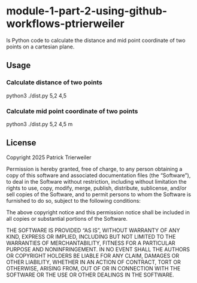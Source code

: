 # module-1-part-2-using-github-workflows-ptrierweiler

Is Python code to calculate the distance and mid point coordinate of two points on a cartesian plane.

## Usage
### Calculate distance of two points
python3 ./dist.py 5,2 4,5 

### Calculate mid point coordinate of two points
python3 ./dist.py 5,2 4,5 m 


## License
Copyright 2025 Patrick Trierweiler

Permission is hereby granted, free of charge, to any person obtaining a copy of this software and associated documentation files (the “Software”), to deal in the Software without restriction, including without limitation the rights to use, copy, modify, merge, publish, distribute, sublicense, and/or sell copies of the Software, and to permit persons to whom the Software is furnished to do so, subject to the following conditions:

The above copyright notice and this permission notice shall be included in all copies or substantial portions of the Software.

THE SOFTWARE IS PROVIDED “AS IS”, WITHOUT WARRANTY OF ANY KIND, EXPRESS OR IMPLIED, INCLUDING BUT NOT LIMITED TO THE WARRANTIES OF MERCHANTABILITY, FITNESS FOR A PARTICULAR PURPOSE AND NONINFRINGEMENT. IN NO EVENT SHALL THE AUTHORS OR COPYRIGHT HOLDERS BE LIABLE FOR ANY CLAIM, DAMAGES OR OTHER LIABILITY, WHETHER IN AN ACTION OF CONTRACT, TORT OR OTHERWISE, ARISING FROM, OUT OF OR IN CONNECTION WITH THE SOFTWARE OR THE USE OR OTHER DEALINGS IN THE SOFTWARE.

